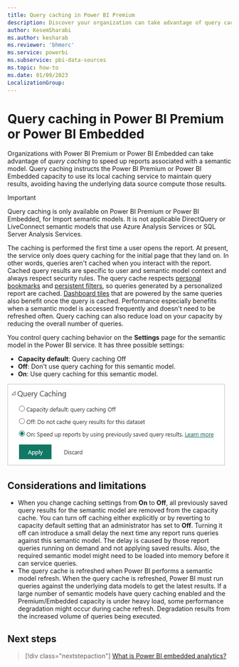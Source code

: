 ```yaml
---
title: Query caching in Power BI Premium
description: Discover your organization can take advantage of query caching to speed up reports associated with a semantic model by using Power BI Premium or Power BI Embedded.
author: KesemSharabi
ms.author: kesharab
ms.reviewer: 'bhmerc'
ms.service: powerbi
ms.subservice: pbi-data-sources
ms.topic: how-to
ms.date: 01/09/2023
LocalizationGroup: 
---
```


# Query caching in Power BI Premium or Power BI Embedded

Organizations with Power BI Premium or Power BI Embedded can take advantage of *query caching* to speed up reports associated with a semantic model. Query caching instructs the Power BI Premium or Power BI Embedded capacity to use its local caching service to maintain query results, avoiding having the underlying data source compute those results.

> [!IMPORTANT]
> Query caching is only available on Power BI Premium or Power BI Embedded, for Import semantic models. It is not applicable DirectQuery or LiveConnect semantic models that use Azure Analysis Services or SQL Server Analysis Services.

The caching is performed the first time a user opens the report. At present, the service only does query caching for the initial page that they land on. In other words, queries aren't cached when you interact with the report. Cached query results are specific to user and semantic model context and always respect security rules. The query cache respects [personal bookmarks](../consumer/end-user-bookmarks.md) and [persistent filters](https://powerbi.microsoft.com/blog/announcing-persistent-filters-in-the-service/), so queries generated by a personalized report are cached. [Dashboard tiles](../create-reports/service-dashboard-tiles.md) that are powered by the same queries also benefit once the query is cached. Performance especially benefits when a semantic model is accessed frequently and doesn't need to be refreshed often. Query caching can also reduce load on your capacity by reducing the overall number of queries.

You control query caching behavior on the **Settings** page for the semantic model in the Power BI service. It has three possible settings:

- **Capacity default**: Query caching Off
- **Off**: Don't use query caching for this semantic model.
- **On**: Use query caching for this semantic model.

![Query caching dialog box](media/power-bi-query-caching/power-bi-query-3-options.png)

## Considerations and limitations

- When you change caching settings from **On** to **Off**, all previously saved query results for the semantic model are removed from the capacity cache. You can turn off caching either explicitly or by reverting to capacity default setting that an administrator has set to **Off**. Turning it off can introduce a small delay the next time any report runs queries against this semantic model. The delay is caused by those report queries running on demand and not applying saved results. Also, the required semantic model might need to be loaded into memory before it can service queries.
- The query cache is refreshed when Power BI performs a semantic model refresh. When the query cache is refreshed, Power BI must run queries against the underlying data models to get the latest results. If a large number of semantic models have query caching enabled and the Premium/Embedded capacity is under heavy load, some performance degradation might occur during cache refresh. Degradation results from the increased volume of queries being executed.

## Next steps

> [!div class="nextstepaction"]
> [What is Power BI embedded analytics?](../developer/embedded/embedded-analytics-power-bi.md)
